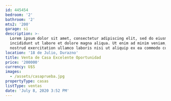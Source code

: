 ```yaml
---
id: 445454
bedroom: '2'
bathroom: '2'
mts2: '200'
garage: si
description: >-
  Lorem ipsum dolor sit amet, consectetur adipiscing elit, sed do eiusmod tempor
  incididunt ut labore et dolore magna aliqua. Ut enim ad minim veniam, quis
  nostrud exercitation ullamco laboris nisi ut aliquip ex ea commodo consequat.
location: '18 de Julio, Durazno'
title: Venta de Casa Excelente Oportunidad
price: '200000'
currency: U$S
images:
  - /assets/casaprueba.jpg
propertyType: casas
listType: ventas
date: 'July 8, 2020 3:52 PM'
---
```


